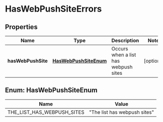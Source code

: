 

# HasWebPushSiteErrors


## Properties

| Name | Type | Description | Notes |
|------------ | ------------- | ------------- | -------------|
|**hasWebPushSite** | [**HasWebPushSiteEnum**](#HasWebPushSiteEnum) | Occurs when a list has webpush sites |  [optional] |



## Enum: HasWebPushSiteEnum

| Name | Value |
|---- | -----|
| THE_LIST_HAS_WEBPUSH_SITES | &quot;The list has webpush sites&quot; |



